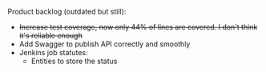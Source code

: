 Product backlog (outdated but still):

* ~~Increase test coverage, now only 44% of lines are covered. I don't think it's reliable enough~~
* Add Swagger to publish API correctly and smoothly
* Jenkins job statutes:
  * Entities to store the status
